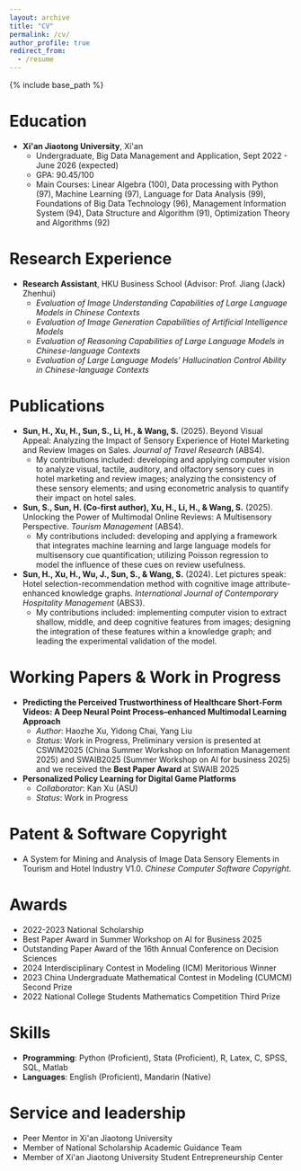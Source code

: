 ```yaml
---
layout: archive
title: "CV"
permalink: /cv/
author_profile: true
redirect_from:
  - /resume
---
```


{% include base_path %}

Education
======
*   **Xi'an Jiaotong University**, Xi'an
    *   Undergraduate, Big Data Management and Application, Sept 2022 - June 2026 (expected)
    *   GPA: 90.45/100
    *   Main Courses: Linear Algebra (100), Data processing with Python (97), Machine Learning (97), Language for Data Analysis (99), Foundations of Big Data Technology (96), Management Information System (94), Data Structure and Algorithm (91), Optimization Theory and Algorithms (92)


Research Experience
======
*   **Research Assistant**, HKU Business School (Advisor: Prof. Jiang (Jack) Zhenhui)
    *   *Evaluation of Image Understanding Capabilities of Large Language Models in Chinese Contexts*
    *   *Evaluation of Image Generation Capabilities of Artificial Intelligence Models*
    *   *Evaluation of Reasoning Capabilities of Large Language Models in Chinese-language Contexts*
    *   *Evaluation of Large Language Models' Hallucination Control Ability in Chinese-language Contexts*
       
Publications
======
*   **Sun, H., Xu, H., Sun, S., Li, H., & Wang, S.** (2025). Beyond Visual Appeal: Analyzing the Impact of Sensory Experience of Hotel Marketing and Review Images on Sales. *Journal of Travel Research* (ABS4).
    *   My contributions included: developing and applying computer vision to analyze visual, tactile, auditory, and olfactory sensory cues in hotel marketing and review images; analyzing the consistency of these sensory elements; and using econometric analysis to quantify their impact on hotel sales.
*   **Sun, S., Sun, H. (Co-first author), Xu, H., Li, H., & Wang, S.** (2025). Unlocking the Power of Multimodal Online Reviews: A Multisensory Perspective. *Tourism Management* (ABS4).
    *   My contributions included: developing and applying a framework that integrates machine learning and large language models for multisensory cue quantification; utilizing Poisson regression to model the influence of these cues on review usefulness.
*   **Sun, H., Xu, H., Wu, J., Sun, S., & Wang, S.** (2024). Let pictures speak: Hotel selection-recommendation method with cognitive image attribute-enhanced knowledge graphs. *International Journal of Contemporary Hospitality Management* (ABS3).
    *   My contributions included: implementing computer vision to extract shallow, middle, and deep cognitive features from images; designing the integration of these features within a knowledge graph; and leading the experimental validation of the model.

Working Papers & Work in Progress
======
*   **Predicting the Perceived Trustworthiness of Healthcare Short-Form Videos: A Deep Neural Point Process–enhanced Multimodal Learning Approach**
    *   *Author*: Haozhe Xu, Yidong Chai, Yang Liu
    *   *Status*: Work in Progress, Preliminary version is presented at CSWIM2025 (China Summer Workshop on Information Management 2025) and SWAIB2025 (Summer Workshop on AI for business 2025) and we received the **Best Paper Award** at SWAIB 2025
*   **Personalized Policy Learning for Digital Game Platforms**
    *   *Collaborator*: Kan Xu (ASU)
    *   *Status*: Work in Progress

Patent & Software Copyright
======
*   A System for Mining and Analysis of Image Data Sensory Elements in Tourism and Hotel Industry V1.0. *Chinese Computer Software Copyright*.

Awards
======
*   2022-2023 National Scholarship
*   Best Paper Award in Summer Workshop on AI for Business 2025
*   Outstanding Paper Award of the 16th Annual Conference on Decision Sciences
*   2024 Interdisciplinary Contest in Modeling (ICM) Meritorious Winner
*   2023 China Undergraduate Mathematical Contest in Modeling (CUMCM) Second Prize
*   2022 National College Students Mathematics Competition Third Prize

Skills
======
*   **Programming**: Python (Proficient), Stata (Proficient), R, Latex, C, SPSS, SQL, Matlab
*   **Languages**: English (Proficient), Mandarin (Native)

Service and leadership
======
*   Peer Mentor in Xi'an Jiaotong University
*   Member of National Scholarship Academic Guidance Team
*   Member of Xi'an Jiaotong University Student Entrepreneurship Center
